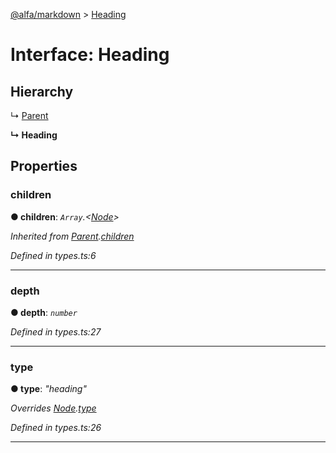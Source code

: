 [@alfa/markdown](../README.md) > [Heading](../interfaces/heading.md)

# Interface: Heading

## Hierarchy

↳ [Parent](parent.md)

**↳ Heading**

## Properties

<a id="children"></a>

### children

**● children**: _`Array`.<[Node](node.md)>_

_Inherited from [Parent](parent.md).[children](parent.md#children)_

_Defined in types.ts:6_

---

<a id="depth"></a>

### depth

**● depth**: _`number`_

_Defined in types.ts:27_

---

<a id="type"></a>

### type

**● type**: _"heading"_

_Overrides [Node](node.md).[type](node.md#type)_

_Defined in types.ts:26_

---

